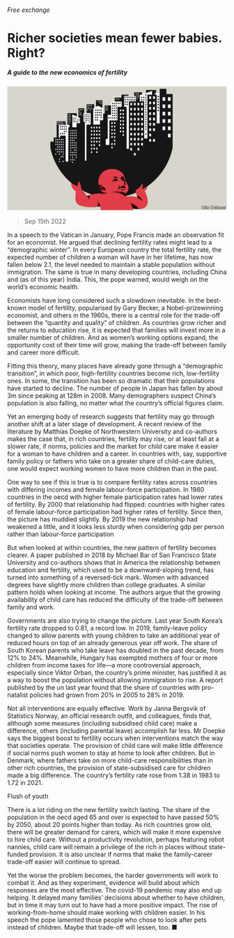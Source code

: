 ###### Free exchange

# Richer societies mean fewer babies. Right? 

##### A guide to the new economics of fertility 

![image](images/20220917_FND000.jpg) 

> Sep 15th 2022 

In a speech to the Vatican in January, Pope Francis made an observation fit for an economist. He argued that declining fertility rates might lead to a “demographic winter”. In every European country the total fertility rate, the expected number of children a woman will have in her lifetime, has now fallen below 2.1, the level needed to maintain a stable population without immigration. The same is true in many developing countries, including China and (as of this year) India. This, the pope warned, would weigh on the world’s economic health.

Economists have long considered such a slowdown inevitable. In the best-known model of fertility, popularised by Gary Becker, a Nobel-prizewinning economist, and others in the 1960s, there is a central role for the trade-off between the “quantity and quality” of children. As countries grow richer and the returns to education rise, it is expected that families will invest more in a smaller number of children. And as women’s working options expand, the opportunity cost of their time will grow, making the trade-off between family and career more difficult. 

Fitting this theory, many places have already gone through a “demographic transition”, in which poor, high-fertility countries become rich, low-fertility ones. In some, the transition has been so dramatic that their populations have started to decline. The number of people in Japan has fallen by about 3m since peaking at 128m in 2008. Many demographers suspect China’s population is also falling, no matter what the country’s official figures claim. 

Yet an emerging body of research suggests that fertility may go through another shift at a later stage of development. A recent review of the literature by Matthias Doepke of Northwestern University and co-authors makes the case that, in rich countries, fertility may rise, or at least fall at a slower rate, if norms, policies and the market for child care make it easier for a woman to have children and a career. In countries with, say, supportive family policy or fathers who take on a greater share of child-care duties, one would expect working women to have more children than in the past.

One way to see if this is true is to compare fertility rates across countries with differing incomes and female labour-force participation. In 1980 countries in the oecd with higher female participation rates had lower rates of fertility. By 2000 that relationship had flipped: countries with higher rates of female labour-force participation had higher rates of fertility. Since then, the picture has muddied slightly. By 2019 the new relationship had weakened a little, and it looks less sturdy when considering gdp per person rather than labour-force participation

But when looked at within countries, the new pattern of fertility becomes clearer. A paper published in 2018 by Michael Bar of San Francisco State University and co-authors shows that in America the relationship between education and fertility, which used to be a downward-sloping trend, has turned into something of a reversed-tick mark. Women with advanced degrees have slightly more children than college graduates. A similar pattern holds when looking at income. The authors argue that the growing availability of child care has reduced the difficulty of the trade-off between family and work.

Governments are also trying to change the picture. Last year South Korea’s fertility rate dropped to 0.81, a record low. In 2019, family-leave policy changed to allow parents with young children to take an additional year of reduced hours on top of an already generous year off work. The share of South Korean parents who take leave has doubled in the past decade, from 12% to 24%. Meanwhile, Hungary has exempted mothers of four or more children from income taxes for life—a more controversial approach, especially since Viktor Orban, the country’s prime minister, has justified it as a way to boost the population without allowing immigration to rise. A report published by the un last year found that the share of countries with pro-natalist policies had grown from 20% in 2005 to 28% in 2019.

Not all interventions are equally effective. Work by Janna Bergsvik of Statistics Norway, an official research outfit, and colleagues, finds that, although some measures (including subsidised child care) make a difference, others (including parental leave) accomplish far less. Mr Doepke says the biggest boost to fertility occurs when interventions match the way that societies operate. The provision of child care will make little difference if social norms push women to stay at home to look after children. But in Denmark, where fathers take on more child-care responsibilities than in other rich countries, the provision of state-subsidised care for children made a big difference. The country’s fertility rate rose from 1.38 in 1983 to 1.72 in 2021. 

Flush of youth

There is a lot riding on the new fertility switch lasting. The share of the population in the oecd aged 65 and over is expected to have passed 50% by 2050, about 20 points higher than today. As rich countries grow old, there will be greater demand for carers, which will make it more expensive to hire child care. Without a productivity revolution, perhaps featuring robot nannies, child care will remain a privilege of the rich in places without state-funded provision. It is also unclear if norms that make the family-career trade-off easier will continue to spread. 

Yet the worse the problem becomes, the harder governments will work to combat it. And as they experiment, evidence will build about which responses are the most effective. The covid-19 pandemic may also end up helping. It delayed many families’ decisions about whether to have children, but in time it may turn out to have had a more positive impact. The rise of working-from-home should make working with children easier. In his speech the pope lamented those people who chose to look after pets instead of children. Maybe that trade-off will lessen, too. ■







